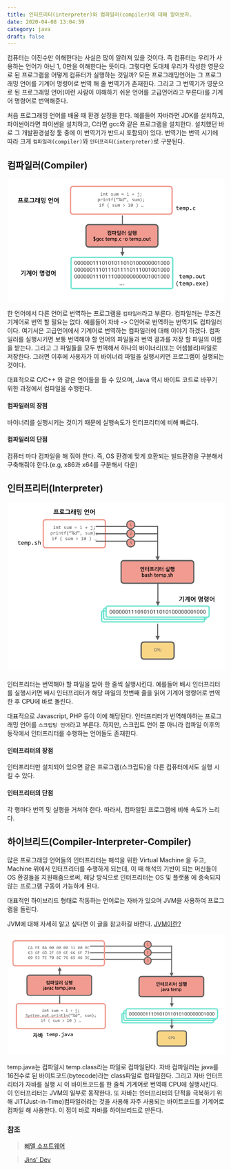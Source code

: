 ```yaml
---
title: 인터프리터(interpreter)와 컴파일러(compiler)에 대해 알아보자.
date: 2020-04-08 13:04:59
category: java
draft: false
---
```


컴퓨터는 이진수만 이해한다는 사실은 많이 알려져 있을 것이다. 즉 컴퓨터는 우리가 사용하는 언어가 아닌 1, 0만을 이해한다는 뜻이다. 그렇다면 도대체 우리가 작성한 영문으로 된 프로그램을 어떻게 컴퓨터가 실행하는 것일까? 모든 프로그래밍언어는 그 프로그래밍 언어를 기계어 명령어로 번역 해 줄 번역기가 존재한다. 그리고 그 번역기가 영문으로 된 프로그래밍 언어(이런 사람이 이해하기 쉬운 언어를 고급언어라고 부른다)를 기계어 명령어로 번역해준다.

처음 프로그래밍 언어를 배울 때 환경 설정을 한다. 예를들어 자바라면 JDK를 설치하고, 파이썬이라면 파이썬을 설치하고, C라면 gcc와 같은 프로그램을 설치한다. 설치했던 바로 그 개발환경설정 툴 중에 이 번역기가 반드시 포함되어 있다. 번역기는 번역 시기에 따라 크게 `컴파일러(compiler)`와 `인터프리터(interpreter)`로 구분된다.

## 컴파일러(Compiler)

![](../../assets/compiler.png)

한 언어에서 다른 언어로 번역하는 프로그램을 `컴파일러`라고 부른다. 컴파일러는 무조건 기계어로 번역 할 필요는 없다. 예를들어 자바 -> C언어로 번역하는 번역기도 컴파일러이다. 여기서은 고급언어에서 기계어로 번역하는 컴파일러에 대해 이야기 하겠다. 컴파일러를 실행시키면 보통 번역해야 할 언어의 파일들과 번역 결과를 저장 할 파일의 이름을 받는다. 그리고 그 파일들을 모두 번역해서 하나의 바이너리(또는 어셈블리)파일로 저장한다. 그러면 이후에 사용자가 이 바이너리 파일을 실행시키면 프로그램이 실행되는 것이다.

대표적으로 C/C++ 와 같은 언어들을 들 수 있으며, Java 역시 바이트 코드로 바꾸기 위한 과정에서 컴파일을 수행한다.

#### 컴파일러의 장점
바이너리를 실행시키는 것이기 때문에 실행속도가 인터프리터에 비해 빠르다.

#### 컴파일러의 단점
컴퓨터 마다 컴파일을 해 줘야 한다. 즉, OS 환경에 맞게 호환되는 빌드환경을 구분해서 구축해줘야 한다.(e.g, x86과 x64를 구분해서 다운)


## 인터프리터(Interpreter)

![](../../assets/interpreter.png)

인터프리터는 번역해야 할 파일을 받아 한 줄씩 실행시킨다. 예를들어 배시 인터프리터를 실행시키면 배시 인터프리터가 해당 파일의 첫번째 줄을 읽어 기계어 명령어로 번역 한 후 CPU에 바로 돌린다.

대표적으로 Javascript, PHP 등이 이에 해당된다. 인터프리터가 번역해야하는 프로그래밍 언어를 `스크립팅 언어`라고 부른다. 하지만, 스크립트 언어 뿐 아니라 컴파일 이후의 동작에서 인터프리터를 수행하는 언어들도 존재한다.

#### 인터프리터의 장점
인터프리터만 설치되어 있으면 같은 프로그램(스크립트)을 다른 컴퓨터에서도 실행 시킬 수 있다.

#### 인터프리터의 단점
각 행마다 번역 및 실행을 거쳐야 한다. 따라서, 컴파일된 프로그램에 비해 속도가 느리다.



## 하이브리드(Compiler-Interpreter-Compiler)
많은 프로그래밍 언어들의 인터프리터는 해석을 위한 Virtual Machine 을 두고, Machine 위에서 인터프리터를 수행하게 되는데, 이 때 해석의 기반이 되는 머신들이 OS 환경들을 지원해줌으로써, 해당 방식으로 인터프리터는 OS 및 플랫폼 에 종속되지않는 프로그램 구동이 가능하게 된다.

대표적인 하이브리드 형태로 작동하는 언어로는 자바가 있으며 JVM을 사용하여 프로그램을 돌린다.

JVM에 대해 자세히 알고 싶다면 이 글을 참고하길 바란다. [JVM이란?](https://hanul-dev.netlify.com/java/%EC%9E%90%EB%B0%94%EA%B0%80%EB%A8%B8%EC%8B%A0(jvm)%EC%9D%B4%EB%9E%80-%EB%AC%B4%EC%97%87%EC%9D%B8%EA%B0%80/)


![](../../assets/hybrid.png)

temp.java는 컴파일시 temp.class라는 파일로 컴파일된다. 자바 컴파일러는 java를 16진수로 된 바이트코드(bytecode)라는 class파일로 컴파일한다. 그리고 자바 인터프리터가 자바를 실행 시 이 바이트코드를 한 줄씩 기계어로 번역해 CPU에 실행시킨다. 이 인터프리터는 JVM의 일부로 동작한다. 또 자바는 인터프리터의 단적을 극복하기 위해 JIT(Just-in-Time)컴파일러라는 것을 사용해 자주 사용되는 바이트코드를 기계어로 컴파일 해 사용한다. 이 점이 바로 자바를 하이브리드로 만든다.


### 참조
> [삐멜 소프트웨어](https://imasoftwareengineer.tistory.com/43?category=768151)

> [Jins' Dev](https://jins-dev.tistory.com/entry/Compiler-%EC%99%80-Interpreter-%EC%9D%98-%EA%B0%9C%EB%85%90%EA%B3%BC-%EC%B0%A8%EC%9D%B4%EC%A0%90)
